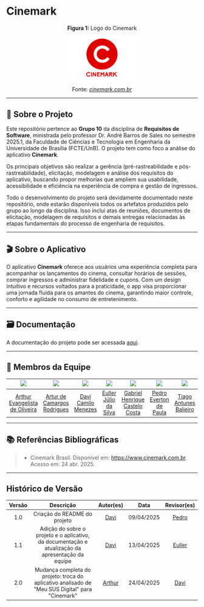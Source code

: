 # Cinemark

<div align="center">
  <p><strong>Figura 1:</strong> Logo do Cinemark</p>
  <p align="center"><img src="docs/img/logo_cinemark.png" width = 40%></p>
  <p>Fonte: <a href="https://www.cinemark.com.br" target="_blank"><i>cinemark.com.br</i></a></p>
</div>

---

## 📄 Sobre o Projeto

Este repositório pertence ao **Grupo 10** da disciplina de **Requisitos de Software**, ministrada pelo professor Dr. André Barros de Sales no semestre 2025.1, da Faculdade de Ciências e Tecnologia em Engenharia da Universidade de Brasília (FCTE/UnB). O projeto tem como foco a análise do aplicativo **Cinemark**.

Os principais objetivos são realizar a gerência (pré-rastreabilidade e pós-rastreabilidade), elicitação, modelagem e análise dos requisitos do aplicativo, buscando propor melhorias que ampliem sua usabilidade, acessibilidade e eficiência na experiência de compra e gestão de ingressos.

Todo o desenvolvimento do projeto será devidamente documentado neste repositório, onde estarão disponíveis todos os artefatos produzidos pelo grupo ao longo da disciplina. Isso inclui atas de reuniões, documentos de elicitação, modelagem de requisitos e demais entregas relacionadas às etapas fundamentais do processo de engenharia de requisitos.

---

## 🎬 Sobre o Aplicativo

O aplicativo **Cinemark** oferece aos usuários uma experiência completa para acompanhar os lançamentos do cinema, consultar horários de sessões, comprar ingressos e administrar fidelidade e cupons. Com um design intuitivo e recursos voltados para a praticidade, o app visa proporcionar uma jornada fluida para os amantes do cinema, garantindo maior controle, conforto e agilidade no consumo de entretenimento.

---

## 🗃️ Documentação

A documentação do projeto pode ser acessada [aqui](https://requisitos-de-software.github.io/2025.1-Cinemark/). <br>

---

## 👥 Membros da Equipe

| [![](https://avatars.githubusercontent.com/arthurevg)](https://github.com/arthurevg) | [![](https://avatars.githubusercontent.com/ArturDCR)](https://github.com/ArturDCR) | [![](https://avatars.githubusercontent.com/Davicamilo23)](https://github.com/Davicamilo23) | [![](https://avatars.githubusercontent.com/Potatoyz908)](https://github.com/Potatoyz908) | [![](https://avatars.githubusercontent.com/GabrielCastelo-31)](https://github.com/GabrielCastelo-31) | [![](https://avatars.githubusercontent.com/pedroeverton217)](https://github.com/pedroeverton217) | [![](https://avatars.githubusercontent.com/TiagoBalieiro)](https://github.com/TiagoBalieiro) |
|:-:|:-:|:-:|:-:|:-:|:-:|:-:|
| [Arthur Evangelista de Oliveira](https://github.com/arthurevg) | [Artur de Camargos Rodrigues](https://github.com/ArturDCR) | [Davi Camilo Menezes](https://github.com/Davicamilo23) | [Euller Júlio da Silva](https://github.com/Potatoyz908) | [Gabriel Henrique Castelo Costa](https://github.com/GabrielCastelo-31) | [Pedro Everton de Paula](https://github.com/pedroeverton217) | [Tiago Antunes Balieiro](https://github.com/TiagoBalieiro) |

---

## 📚 Referências Bibliográficas

> - Cinemark Brasil. Disponível em: <https://www.cinemark.com.br>. Acesso em: 24 abr. 2025.

---

## Histórico de Versão

| Versão |Descrição |Autor(es) |Data |Revisor(es)|
|:-:     | :-:      | :-:      | :-: |:-:|
|1.0     | Criação do README do projeto | [Davi](https://github.com/Davicamilo23) | 09/04/2025 | [Pedro](https://github.com/pedroeverton217) |
|1.1     | Adição do sobre o projeto e o aplicativo, da documentação e atualização da apresentação da equipe | [Davi](https://github.com/Davicamilo23) | 13/04/2025 | [Euller](https://github.com/Potatoyz908) |
|2.0     | Mudança completa do projeto: troca do aplicativo analisado de "Meu SUS Digital" para "Cinemark" | [Arthur](https://github.com/arthurevg) | 24/04/2025 | [Davi](https://github.com/Davicamilo23) |

